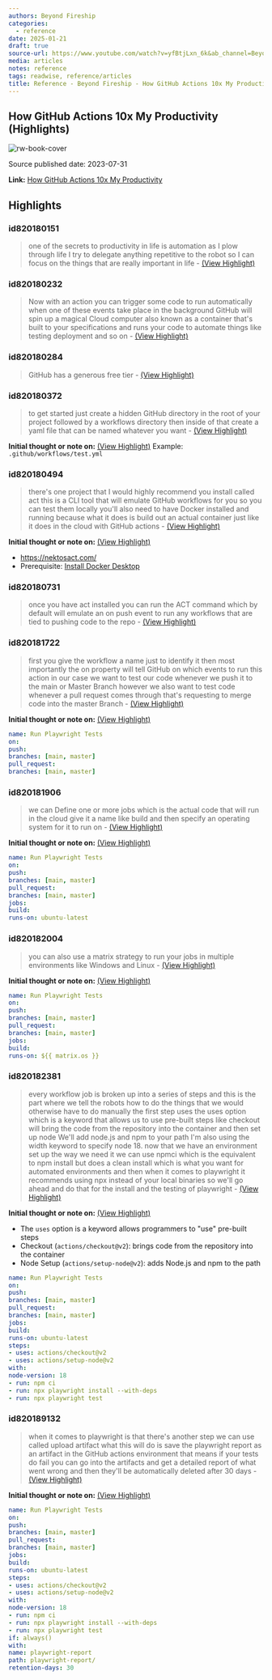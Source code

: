 ```yaml
---
authors: Beyond Fireship
categories:
  - reference
date: 2025-01-21
draft: true
source-url: https://www.youtube.com/watch?v=yfBtjLxn_6k&ab_channel=BeyondFireship
media: articles
notes: reference
tags: readwise, reference/articles
title: Reference - Beyond Fireship - How GitHub Actions 10x My Productivity
---
```


## How GitHub Actions 10x My Productivity (Highlights)

![rw-book-cover](https://i.ytimg.com/vi/yfBtjLxn_6k/maxresdefault.jpg)

Source published date: 2023-07-31

**Link:** [How GitHub Actions 10x My Productivity](https://www.youtube.com/watch?v=yfBtjLxn_6k&ab_channel=BeyondFireship)

## Highlights

### id820180151

> one of the secrets to productivity in life is automation as I plow through life I try to delegate anything repetitive to the robot so I can focus on the things that are really important in life
> \- [(View Highlight)](https://read.readwise.io/read/01je7gvmg7xb8w08vragyy9jbt)

### id820180232

> Now with an action you can trigger some code to run automatically when one of these events take place in the background GitHub will spin up a magical Cloud computer also known as a container that's built to your specifications and runs your code to automate things like testing
> deployment and so on
> \- [(View Highlight)](https://read.readwise.io/read/01je7gz01c0jgqk7g03s4yf6dx)

### id820180284

> GitHub has a generous free tier
> \- [(View Highlight)](https://read.readwise.io/read/01je7h0xbsd166mtwvbj99d1eb)

### id820180372

> to get started just create a hidden GitHub directory in the root of your project followed by a workflows directory then inside of that create a yaml file that can be named whatever you want
> \- [(View Highlight)](https://read.readwise.io/read/01je7h2dtyfksw1afgja8m3jdb)

**Initial thought or note on:** [(View Highlight)](https://read.readwise.io/read/01je7h2dtyfksw1afgja8m3jdb)
Example: `.github/workflows/test.yml`

### id820180494

> there's one project that I would highly recommend you install called act this is a CLI tool that will emulate GitHub workflows for you so you can test them locally you'll also need to have Docker installed and running because what it does is build out an actual container just like it does in
> the cloud with GitHub actions
> \- [(View Highlight)](https://read.readwise.io/read/01je7h6ejejxw781cyx3wettz6)

**Initial thought or note on:** [(View Highlight)](https://read.readwise.io/read/01je7h6ejejxw781cyx3wettz6)

- <https://nektosact.com/>
- Prerequisite: [Install Docker Desktop](https://www.docker.com/products/docker-desktop/)

### id820180731

> once you have act installed you can run the ACT command which by default will emulate an on push event to run any workflows that are tied to pushing code to the repo
> \- [(View Highlight)](https://read.readwise.io/read/01je7hdnvwp4c83wncnhswh050)

### id820181722

> first you give the workflow a name just to identify it then most importantly the
> on property will tell GitHub on which events to run this action in our case we want to test our code whenever we push it to the main or Master Branch however we also want to test code whenever a pull request comes through that's requesting to merge code into the master Branch
> \- [(View Highlight)](https://read.readwise.io/read/01je7hj41e5w442qbh6777d40v)

**Initial thought or note on:** [(View Highlight)](https://read.readwise.io/read/01je7hj41e5w442qbh6777d40v)

```yml
name: Run Playwright Tests
on:
push:
branches: [main, master]
pull_request:
branches: [main, master]
```

### id820181906

> we can Define one or more jobs which is the actual code that will run in the cloud give it a name like build and then specify an operating system for it to run on
> \- [(View Highlight)](https://read.readwise.io/read/01je7hqnvfq2dfqh6d1pyhd44g)

**Initial thought or note on:** [(View Highlight)](https://read.readwise.io/read/01je7hqnvfq2dfqh6d1pyhd44g)

```yml
name: Run Playwright Tests
on:
push:
branches: [main, master]
pull_request:
branches: [main, master]
jobs:
build:
runs-on: ubuntu-latest
```

### id820182004

> you can also use a matrix strategy to run your jobs in multiple environments like Windows
> and Linux
> \- [(View Highlight)](https://read.readwise.io/read/01je7hsv65tm6bdpmqwtagcr5k)

**Initial thought or note on:** [(View Highlight)](https://read.readwise.io/read/01je7hsv65tm6bdpmqwtagcr5k)

```yml
name: Run Playwright Tests
on:
push:
branches: [main, master]
pull_request:
branches: [main, master]
jobs:
build:
runs-on: ${{ matrix.os }}
```

### id820182381

> every workflow job is broken up into a series of steps and this is the part where we tell the robots how to do the things that we would otherwise have to do manually the first step uses the uses option which is a keyword that allows us to use pre-built steps like checkout will bring the code from the repository into the container and then set up node We'll add node.js and npm to your path I'm also using the width keyword to specify node 18. now that we have an environment set up the way we need it we can use npmci which is the equivalent to
> npm install but does a clean install which is what you want for automated environments and then when it comes to playwright it recommends using npx instead of your local binaries so we'll go ahead and do that for the install and the testing of playwright
> \- [(View Highlight)](https://read.readwise.io/read/01je7hvppp34esapkdj3tge5qw)

**Initial thought or note on:** [(View Highlight)](https://read.readwise.io/read/01je7hvppp34esapkdj3tge5qw)

- The `uses` option is a keyword allows programmers to "use" pre-built steps
- Checkout (`actions/checkout@v2`): brings code from the repository into the container
- Node Setup (`actions/setup-node@v2`): adds Node.js and npm to the path

```yml
name: Run Playwright Tests
on:
push:
branches: [main, master]
pull_request:
branches: [main, master]
jobs:
build:
runs-on: ubuntu-latest
steps:
- uses: actions/checkout@v2
- uses: actions/setup-node@v2
with:
node-version: 18
- run: npm ci
- run: npx playwright install --with-deps
- run: npx playwright test
```

### id820189132

> when it comes to playwright is that there's another step we can use called upload artifact what this will do is save the playwright report as an artifact in the GitHub actions environment that means if
> your tests do fail you can go into the artifacts and get a detailed report of what went wrong and then they'll be automatically deleted after 30 days
> \- [(View Highlight)](https://read.readwise.io/read/01je7m3aa8vb0mtrjwn9rfczxr)

**Initial thought or note on:** [(View Highlight)](https://read.readwise.io/read/01je7m3aa8vb0mtrjwn9rfczxr)

```yml
name: Run Playwright Tests
on:
push:
branches: [main, master]
pull_request:
branches: [main, master]
jobs:
build:
runs-on: ubuntu-latest
steps:
- uses: actions/checkout@v2
- uses: actions/setup-node@v2
with:
node-version: 18
- run: npm ci
- run: npx playwright install --with-deps
- run: npx playwright test
if: always()
with:
name: playwright-report
path: playwright-report/
retention-days: 30
```
